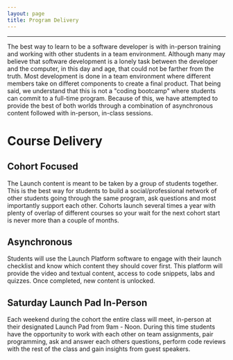 ```yaml
---
layout: page
title: Program Delivery
---
```


---
The best way to learn to be a software developer is with in-person training and working with other students in a team environment. Although many may believe that software development is a lonely task between the developer and the computer, in this day and age, that could not be farther from the truth. Most development is done in a team environment where different members take on differet components to create a final product. That being said, we understand that this is not a "coding bootcamp" where students can commit to a full-time program.  Because of this, we have attempted to provide the best of both worlds through a combination of asynchronous content followed with in-person, in-class sessions.

# Course Delivery
## Cohort Focused
The Launch content is meant to be taken by a group of students together. This is the best way for students to build a social/professional network of other students going through the same program, ask questions and most importantly support each other.  Cohorts launch several times a year with plenty of overlap of different courses so your wait for the next cohort start is never more than a couple of months.

## Asynchronous
Students will use the Launch Platform software to engage with their launch checklist and know which content they should cover first. This platform will provide the video and textual content, access to code snippets, labs and quizzes. Once completed, new content is unlocked.

## Saturday Launch Pad In-Person 
Each weekend during the cohort the entire class will meet, in-person at their designated Launch Pad from 9am - Noon. During this time students have the opportunity to work with each other on team assignments, pair programming, ask and answer each others questions, perform code reviews with the rest of the class and gain insights from guest speakers.

